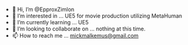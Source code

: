 - 👋 Hi, I’m @EpproxZimlon
- 👀 I’m interested in ... UE5 for movie production utilizing MetaHuman
- 🌱 I’m currently learning ... UE5
- 💞️ I’m looking to collaborate on ... nothing at this time.
- 📫 How to reach me ... mickmalkemus@gmail.com

<!---
EpproxZimlon/EpproxZimlon is a ✨ special ✨ repository because its `README.md` (this file) appears on your GitHub profile.
You can click the Preview link to take a look at your changes.
--->
